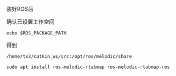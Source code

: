 装好ROS后

确认已设置工作空间
```
echo $ROS_PACKAGE_PATH
```
得到

`/home/tx2/catkin_ws/src:/opt/ros/melodic/share`


```
sudo apt install ros-melodic-rtabmap ros-melodic-rtabmap-ros
```